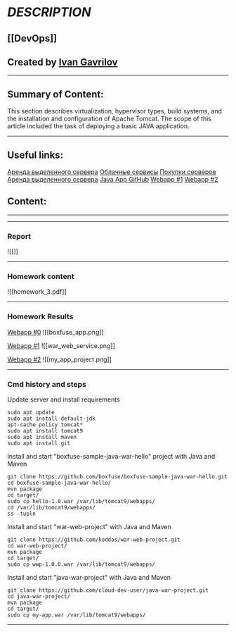 # ***DESCRIPTION***

## [[DevOps]]


## Created by [Ivan Gavrilov](https://github.com/ivangavrilov-viii)
---
## Summary of Content:
This section describes virtualization, hypervisor types, build systems, and the installation and configuration of Apache Tomcat. The scope of this article included the task of deploying a basic JAVA application. 

---
## Useful links:
[Аренда выделенного сервера](https://selectel.ru/services/dedicated/)
[Облачные сервисы](https://selectel.ru/services/cloud/servers/?section=prices)
[Покупки серверов](https://trinity.ru/configurators/servers/trinity/23082/)
[Аренда выделенного сервера](https://netrack.ru/dedicated)
[Java App GitHub](https://github.com/boxfuse/boxfuse-sample-java-war-hello)
[Webapp #1](https://github.com/koddas/war-web-project)
[Webapp #2](https://github.com/cloud-dev-user/java-war-project)


## Content:
---

---
### Report
![[]]

---
### Homework content
![[homework_3.pdf]]

---
### Homework Results

[Webapp #0](https://github.com/boxfuse/boxfuse-sample-java-war-hello)
![[boxfuse_app.png]]

[Webapp #1](https://github.com/koddas/war-web-project)
![[war_web_service.png]]

[Webapp #2](https://github.com/cloud-dev-user/java-war-project)
![[my_app_project.png]]

---
### Cmd history and steps

Update server and install requirements
```
sudo apt update
sudo apt install default-jdk
apt-cache policy tomcat*
sudo apt install tomcat9
sudo apt install maven
sudo apt install git
```

Install and start "boxfuse-sample-java-war-hello" project with Java and Maven
```
git clone https://github.com/boxfuse/boxfuse-sample-java-war-hello.git
cd boxfuse-sample-java-war-hello/
mvn package
cd target/
sudo cp hello-1.0.war /var/lib/tomcat9/webapps/
cd /var/lib/tomcat9/webapps/
ss -tupln
```

Install and start "war-web-project" with Java and Maven
```
git clone https://github.com/koddas/war-web-project.git
cd war-web-project/
mvn package
cd target/
sudo cp wwp-1.0.0.war /var/lib/tomcat9/webapps/
```

Install and start "java-war-project" with Java and Maven
```
git clone https://github.com/cloud-dev-user/java-war-project.git
cd java-war-project/
mvn package
cd target/
sudo cp my-app.war /var/lib/tomcat9/webapps/
```
---
